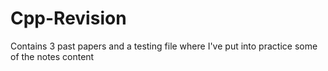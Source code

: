 ﻿# Cpp-Revision

Contains 3 past papers and a testing file where I've put into practice some of the notes content

